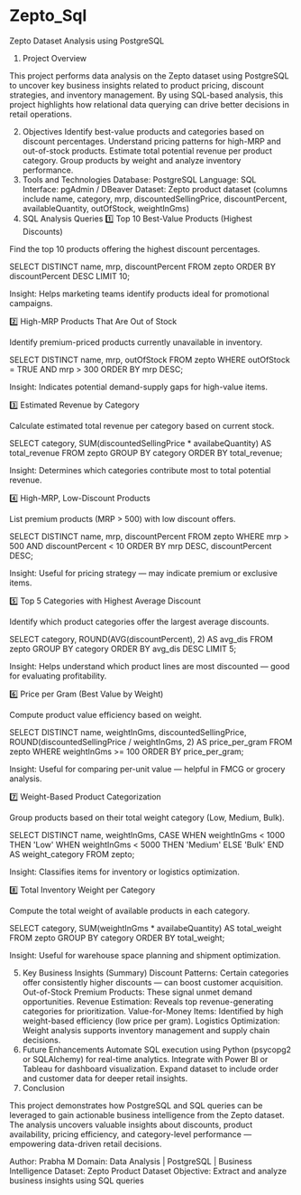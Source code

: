 # Zepto_Sql
Zepto Dataset Analysis using PostgreSQL
1. Project Overview



This project performs data analysis on the Zepto dataset using PostgreSQL to uncover key business insights related to product pricing, discount strategies, and inventory management.
By using SQL-based analysis, this project highlights how relational data querying can drive better decisions in retail operations.

2. Objectives
Identify best-value products and categories based on discount percentages.
Understand pricing patterns for high-MRP and out-of-stock products.
Estimate total potential revenue per product category.
Group products by weight and analyze inventory performance.
3. Tools and Technologies
Database: PostgreSQL
Language: SQL
Interface: pgAdmin / DBeaver
Dataset: Zepto product dataset (columns include name, category, mrp, discountedSellingPrice, discountPercent, availableQuantity, outOfStock, weightInGms)
4. SQL Analysis Queries
1️⃣ Top 10 Best-Value Products (Highest Discounts)



Find the top 10 products offering the highest discount percentages.

SELECT DISTINCT name, mrp, discountPercent
FROM zepto
ORDER BY discountPercent DESC
LIMIT 10;




Insight: Helps marketing teams identify products ideal for promotional campaigns.

2️⃣ High-MRP Products That Are Out of Stock



Identify premium-priced products currently unavailable in inventory.

SELECT DISTINCT name, mrp, outOfStock
FROM zepto
WHERE outOfStock = TRUE AND mrp > 300
ORDER BY mrp DESC;




Insight: Indicates potential demand-supply gaps for high-value items.

3️⃣ Estimated Revenue by Category



Calculate estimated total revenue per category based on current stock.

SELECT category,
       SUM(discountedSellingPrice * availabeQuantity) AS total_revenue
FROM zepto
GROUP BY category
ORDER BY total_revenue;




Insight: Determines which categories contribute most to total potential revenue.

4️⃣ High-MRP, Low-Discount Products



List premium products (MRP > 500) with low discount offers.

SELECT DISTINCT name, mrp, discountPercent
FROM zepto
WHERE mrp > 500 AND discountPercent < 10
ORDER BY mrp DESC, discountPercent DESC;




Insight: Useful for pricing strategy — may indicate premium or exclusive items.

5️⃣ Top 5 Categories with Highest Average Discount



Identify which product categories offer the largest average discounts.

SELECT category,
       ROUND(AVG(discountPercent), 2) AS avg_dis
FROM zepto
GROUP BY category
ORDER BY avg_dis DESC
LIMIT 5;




Insight: Helps understand which product lines are most discounted — good for evaluating profitability.

6️⃣ Price per Gram (Best Value by Weight)



Compute product value efficiency based on weight.

SELECT DISTINCT name, weightInGms, discountedSellingPrice,
       ROUND(discountedSellingPrice / weightInGms, 2) AS price_per_gram
FROM zepto
WHERE weightInGms >= 100
ORDER BY price_per_gram;




Insight: Useful for comparing per-unit value — helpful in FMCG or grocery analysis.

7️⃣ Weight-Based Product Categorization



Group products based on their total weight category (Low, Medium, Bulk).

SELECT DISTINCT name, weightInGms,
CASE
    WHEN weightInGms < 1000 THEN 'Low'
    WHEN weightInGms < 5000 THEN 'Medium'
    ELSE 'Bulk'
END AS weight_category
FROM zepto;




Insight: Classifies items for inventory or logistics optimization.

8️⃣ Total Inventory Weight per Category



Compute the total weight of available products in each category.

SELECT category,
       SUM(weightInGms * availabeQuantity) AS total_weight
FROM zepto
GROUP BY category
ORDER BY total_weight;




Insight: Useful for warehouse space planning and shipment optimization.

5. Key Business Insights (Summary)
Discount Patterns: Certain categories offer consistently higher discounts — can boost customer acquisition.
Out-of-Stock Premium Products: These signal unmet demand opportunities.
Revenue Estimation: Reveals top revenue-generating categories for prioritization.
Value-for-Money Items: Identified by high weight-based efficiency (low price per gram).
Logistics Optimization: Weight analysis supports inventory management and supply chain decisions.
6. Future Enhancements
Automate SQL execution using Python (psycopg2 or SQLAlchemy) for real-time analytics.
Integrate with Power BI or Tableau for dashboard visualization.
Expand dataset to include order and customer data for deeper retail insights.
7. Conclusion



This project demonstrates how PostgreSQL and SQL queries can be leveraged to gain actionable business intelligence from the Zepto dataset.
The analysis uncovers valuable insights about discounts, product availability, pricing efficiency, and category-level performance — empowering data-driven retail decisions.




Author: Prabha M
Domain: Data Analysis | PostgreSQL | Business Intelligence
Dataset: Zepto Product Dataset
Objective: Extract and analyze business insights using SQL queries
